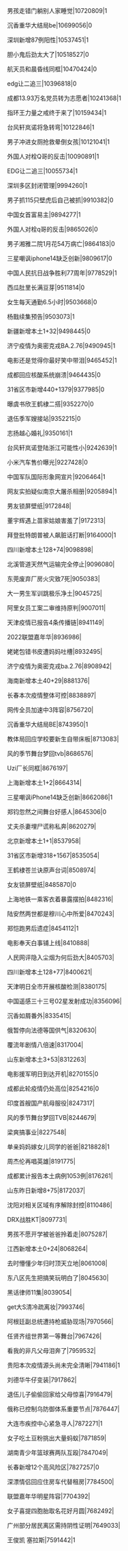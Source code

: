 男孩走错门躺别人家睡觉|10720809|1

沉香重华大结局be|10699056|0

深圳新增87例阳性|10537451|1

胆小鬼后劲太大了|10518527|0

航天员和晨昏线同框|10470424|0

edg让二追三|10396818|0

成都13.93万名党员转为志愿者|10241368|1

指环王力量之戒终于来了|10159434|1

台风轩岚诺将急转弯|10122846|1

男子冲进女厕抢救晕倒女孩|10121041|1

外国人对栓Q哥的反击|10090891|1

EDG让二追三|10055734|1

深圳多区封闭管理|9994260|1

男子抓115只壁虎后自己被抓|9910382|0

中国女首富易主|9894277|1

外国人对栓q哥的反击|9865026|0

男子湘雅二院1月花54万病亡|9864183|0

三星嘲讽iphone14缺乏创新|9809617|0

中国人民抗日战争胜利77周年|9778529|1

西瓜肚里长满豆芽|9511814|0

女生每天通勤6.5小时|9503668|0

杨戬续集预告|9503073|1

新疆新增本土1+32|9498445|0

济宁疫情为奥密克戎BA.2.76|9490945|1

电影还是觉得你最好笑中带泪|9465452|1

成都回应核酸系统崩溃|9464435|0

31省区市新增440+1379|9377985|0

曝虞书欣王鹤棣二搭|9352270|0

退伍季军嫂接站|9352215|0

志扬越心婚礼|9350161|1

台风轩岚诺登陆浙江可能性小|9242639|1

小米汽车售价曝光|9227428|0

中国军队国际形象网宣片|9206464|1

网友实拍疑似南京大屠杀相册|9205894|1

男友锁屏壁纸|9172848|

董宇辉遇上苗家姑娘害羞了|9172313|

拜登批特朗普被人飙脏话打断|9164000|1

四川新增本土128+74|9098898|

北溪管道天然气运输完全停止|9096080|

东莞废弃厂房火灾致7死|9050383|

大一男生军训跳极乐净土|9045725|

阿里女员工案二审维持原判|9007011|

天津疫情已报告4条传播链|8941149|

2022联盟嘉年华|8936986|

姥姥包错书皮遭妈妈吐槽|8932495|

济宁疫情为奥密克戎ba.2.76|8908942|

海南新增本土40+29|8881376|

长春本次疫情整体可控|8838897|

网传全员加速中3阵容|8756720|

沉香重华大结局BE|8743950|1

教体局回应学校要新生自带床板|8713083|

风的季节舞台梦回tvb|8686576|

Uzi厂长同框|8676197|

上海新增本土1+2|8664314|

三星嘲讽iPhone14缺乏创新|8662086|1

郑钧忽然之间舞台好感人|8645306|0

丈夫杀妻埋尸谎称私奔|8620279|

北京新增本土1+1|8537958|

31省区市新增318+1567|8535054|

王鹤棣苍兰诀原声台词|8508974|

女友锁屏壁纸|8485870|0

上海地铁一乘客衣着暴露摆拍|8482316|

陆安然两世都是穆川心中所爱|8470243|

郑恺跑男后遗症|8454112|1

电影奉天白事铺上线|8410888|

人民网评隐入尘烟为何后劲大|8405703|

四川新增本土128+77|8400621|

天津明日全市开展核酸检测|8380175|

中国遥感三十三号02星发射成功|8356096|

沉香如屑番外|8335415|

俄暂停向法德等国供气|8320630|

覆流年剧情八倍速|8317004|

山东新增本土3+53|8312263|

电影援军明日到达开机|8270155|0

成都此轮疫情仍处高位|8254216|0

印度首艘国产航母服役|8247317|

风的季节舞台梦回TVB|8244679|

梁爽搞事业|8227548|

单亲妈妈嫁女儿同学的爸爸|8218828|1

周杰伦再唱英雄|8191775|

成都累计报告本土病例1053例|8176261|

山东昨日新增8+75|8172037|

沈阳对相关区域有序解除封控|8110486|

DRX战胜KT|8097731|

男孩不愿开学被爸爸拎着走|8075287|

江西新增本土0+24|8068264|

去时懵懂少年归时顶天立地|8061008|

东八区先生把搞笑玩明白了|8045630|

黑话律师11集|8039054|

get大S清冷疏离妆|7993746|

阿根廷副总统遭持枪威胁现场|7970566|

任贤齐组世界第一等舞台|7967426|

看我的非凡父母泪奔了|7959532|

贵阳本次疫情源头尚未完全清晰|7941186|1

刘德华牛仔变装|7917862|

退伍儿子偷偷回家给父母惊喜|7916479|

俄称已控制乌防御体系重要节点|7876447|

大连市疾控中心紧急寻人|7872271|1

女子吃土豆粉挑出大量蚂蚁|7871859|

湖南青少年篮球赛两队互殴|7847049|

长春新增12个高风险区|7827257|0

深漂情侣回应住房车代替租房|7784500|

联盟嘉年华明星阵容|7704392|

女子喜提四胞胎取名花好月圆|7682492|

广州部分居民离区需持阴性证明|7649033|

王俊凯 塞拉斯|7591442|1

